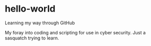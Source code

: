 # hello-world
Learning my way through GitHub

My foray into coding and scripting for use in cyber security.
Just a sasquatch trying to learn.
